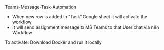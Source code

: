 Teams-Message-Task-Automation

- When new row is added in "Task" Google sheet it will activate the workflow
- It will send assignment message to MS Teams to that User chat via n8n Workflow

To activate:
Download Docker and run it locally
